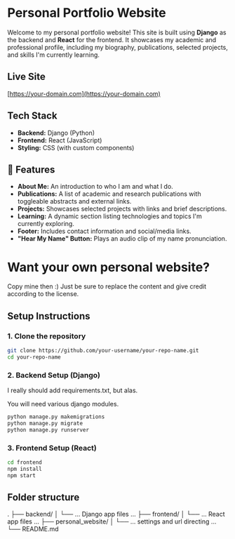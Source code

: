 # Personal Portfolio Website

Welcome to my personal portfolio website! This site is built using **Django** as the backend and **React** for the frontend. It showcases my academic and professional profile, including my biography, publications, selected projects, and skills I'm currently learning.

## Live Site

[https://your-domain.com](https://your-domain.com)

## Tech Stack

- **Backend:** Django (Python)
- **Frontend:** React (JavaScript)
- **Styling:** CSS (with custom components)

## 📁 Features

- **About Me:** An introduction to who I am and what I do.
- **Publications:** A list of academic and research publications with toggleable abstracts and external links.
- **Projects:** Showcases selected projects with links and brief descriptions.
- **Learning:** A dynamic section listing technologies and topics I'm currently exploring.
- **Footer:** Includes contact information and social/media links.
- **"Hear My Name" Button:** Plays an audio clip of my name pronunciation.

# Want your own personal website?
Copy mine then :) Just be sure to replace the content and give credit according to the license.

## Setup Instructions

### 1. Clone the repository

```bash
git clone https://github.com/your-username/your-repo-name.git
cd your-repo-name
```

### 2. Backend Setup (Django)
I really should add requirements.txt, but alas. 

You will need various django modules.

```bash
python manage.py makemigrations
python manage.py migrate
python manage.py runserver
```

### 3. Frontend Setup (React)

```bash
cd frontend
npm install
npm start
```

## Folder structure

.
├── backend/
│   └── ... Django app files ...
├── frontend/
│   └── ... React app files ...
├── personal_website/
│   └── ... settings and url directing ...
└── README.md
